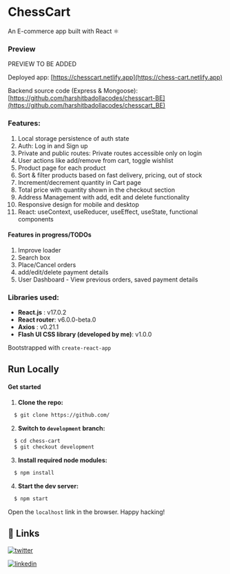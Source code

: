 # ChessCart

An E-commerce app built with React ⚛

### Preview

PREVIEW TO BE ADDED


Deployed app: [https://chesscart.netlify.app](https://chess-cart.netlify.app)

Backend source code (Express & Mongoose): [https://github.com/harshitbadollacodes/chesscart-BE](https://github.com/harshitbadollacodes/chesscart_BE)

### Features:
1. Local storage persistence of auth state
2. Auth: Log in and Sign up
3. Private and public routes: Private routes accessible only on login
4. User actions like add/remove from cart, toggle wishlist
5. Product page for each product
6. Sort & filter products based on fast delivery, pricing, out of stock
7. Increment/decrement quantity in Cart page
8. Total price with quantity shown in the checkout section
9. Address Management with add, edit and delete functionality
10. Responsive design for mobile and desktop
11. React: useContext, useReducer, useEffect, useState, functional components

#### Features in progress/TODOs
1. Improve loader
2. Search box
3. Place/Cancel orders
4. add/edit/delete payment details
4. User Dashboard - View previous orders, saved payment details

### Libraries used: 
- **React.js** : v17.0.2
- **React router**: v6.0.0-beta.0
- **Axios** : v0.21.1
- **Flash UI CSS library (developed by me)**: v1.0.0

Bootstrapped with `create-react-app`

## Run Locally

#### Get started

1. **Clone the repo:**
```bash
  $ git clone https://github.com/
```
2. **Switch to `development` branch:**
```bash
  $ cd chess-cart
  $ git checkout development
```
3. **Install required node modules:**
```bash
  $ npm install
```
4. **Start the dev server:**
```bash
  $ npm start
```
Open the `localhost` link in the browser.
Happy hacking!       

## 🔗 Links
[![twitter](https://img.shields.io/badge/twitter-1DA1F2?style=for-the-badge&logo=twitter&logoColor=white)](https://twitter.com/harshit_badolla)

[![linkedin](https://img.shields.io/badge/linkedin-0A66C2?style=for-the-badge&logo=linkedin&logoColor=white)](https://www.linkedin.com/in/harshit-badolla-b96b75229/)
